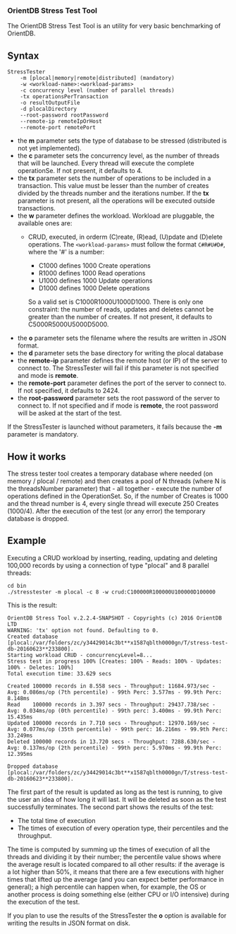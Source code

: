 ### OrientDB Stress Test Tool ###
The OrientDB Stress Test Tool is an utility for very basic benchmarking of OrientDB.

## Syntax
	StressTester
		-m [plocal|memory|remote|distributed] (mandatory)
		-w <workload-name>:<workload-params>
		-c concurrency level (number of parallel threads)
		-tx operationsPerTransaction
        -o resultOutputFile
        -d plocalDirectory
		--root-password rootPassword
		--remote-ip remoteIpOrHost
		--remote-port remotePort

* the **m** parameter sets the type of database to be stressed (distributed is not yet implemented).
* the **c** parameter sets the concurrency level, as the number of threads that will be launched. Every thread will execute the complete operationSe. If not present, it defaults to 4.
* the **tx** parameter sets the number of operations to be included in a transaction. This value must be lesser than the number of creates divided by the threads number and the iterations number. If the **tx** parameter is not present, all the operations will be executed outside transactions.
* the **w** parameter defines the workload. Workload are pluggable, the available ones are:
	* CRUD, executed, in orderm (C)reate, (R)ead, (U)pdate and (D)elete operations. The `<workload-params>` must follow the format `C#R#U#D#`, where the '#' is a number:
		* C1000 defines 1000 Create operations
		* R1000 defines 1000 Read operations
		* U1000 defines 1000 Update operations
		* D1000 defines 1000 Delete operations
		
   		So a valid set is C1000R1000U1000D1000. There is only one constraint: the number of reads, updates and deletes cannot be greater than the number of creates. If not present, it defaults to C5000R5000U5000D5000.
* the **o** parameter sets the filename where the results are written in JSON format.
* the **d** parameter sets the base directory for writing the plocal database
* the **remote-ip** parameter defines the remote host (or IP) of the server to connect to. The StressTester will fail if this parameter is not specified and mode is **remote**.
* the **remote-port** parameter defines the port of the server to connect to. If not specified, it defaults to 2424.
* the **root-password** parameter sets the root password of the server to connect to. If not specified and if mode is **remote**, the root password will be asked at the start of the test.


If the StressTester is launched without parameters, it fails because the **-m** parameter is mandatory.

## How it works
The stress tester tool creates a temporary database where needed (on memory / plocal / remote) and then creates a pool of N threads (where N is the threadsNumber parameter) that - all together - execute the number of operations defined in the OperationSet.
So, if the number of Creates is 1000 and the thread number is 4, every single thread will execute 250 Creates (1000/4).
After the execution of the test (or any error) the temporary database is dropped.

## Example

Executing a CRUD workload by inserting, reading, updating and deleting 100,000 records by using a connection of type "plocal" and 8 parallel threads:

```
cd bin
./stresstester -m plocal -c 8 -w crud:C100000R100000U100000D100000
```

This is the result:

```
OrientDB Stress Tool v.2.2.4-SNAPSHOT - Copyrights (c) 2016 OrientDB LTD
WARNING: 'tx' option not found. Defaulting to 0.
Created database [plocal:/var/folders/zc/y34429014c3bt**x1587qblth0000gn/T/stress-test-db-20160623**233800].
Starting workload CRUD - concurrencyLevel=8...
Stress test in progress 100% [Creates: 100% - Reads: 100% - Updates: 100% - Deletes: 100%]
Total execution time: 33.629 secs

Created 100000 records in 8.558 secs - Throughput: 11684.973/sec - Avg: 0.086ms/op (7th percentile) - 99th Perc: 3.577ms - 99.9th Perc: 8.148ms
Read    100000 records in 3.397 secs - Throughput: 29437.738/sec - Avg: 0.034ms/op (0th percentile) - 99th perc: 3.400ms - 99.9th Perc: 15.435ms
Updated 100000 records in 7.710 secs - Throughput: 12970.169/sec - Avg: 0.077ms/op (35th percentile) - 99th perc: 16.216ms - 99.9th Perc: 33.249ms
Deleted 100000 records in 13.720 secs - Throughput: 7288.630/sec - Avg: 0.137ms/op (2th percentile) - 99th perc: 5.970ms - 99.9th Perc: 12.395ms

Dropped database [plocal:/var/folders/zc/y34429014c3bt**x1587qblth0000gn/T/stress-test-db-20160623**233800].
```


The first part of the result is updated as long as the test is running, to give the user an idea of how long it will last. It will be deleted as soon as the test successfully terminates.
The second part shows the results of the test:
* The total time of execution
* The times of execution of every operation type, their percentiles and the throughput.

The time is computed by summing up the times of execution of all the threads and dividing it by their number; the percentile value shows where the average result is located compared to all other results: if the average is a lot higher than 50%, it means that there are a few executions with higher times that lifted up the average (and you can expect better performance in general); a high percentile can happen when, for example, the OS or another process is doing something else (either CPU or I/O intensive) during the execution of the test.


If you plan to use the results of the StressTester the **o** option is available for writing the results in JSON format on disk. 
